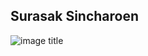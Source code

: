 ## Surasak Sincharoen
![image title](https://avatars2.githubusercontent.com/u/16360081?s=460&u=65967f70573e15538079f1f88842bbde223a9033&v=4)